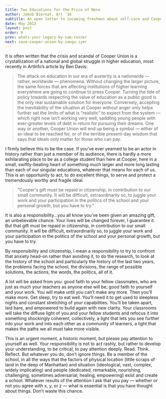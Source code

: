 ```yaml
---
title: Two Educations for the Price of None
author: Jakob Biernat, Art ‘16
subtitle: An open letter to incoming freshmen about self-care and Cooper politics from School of Art transfer student Jakob Biernat.
date: May 2013
layout: post
order: 9
prev: whats-your-legacy-by-sam-rosner
next: save-cooper-union-by-sangu-iyer
---
```

It is often written that the crisis and scandal of Cooper Union is a crystallization of a national and global struggle in higher education, most recently in ArtInfo’s article by Ben Davis:

> The attack on education in our era of austerity is a nationwide — rather, worldwide — phenomena. Without changing the larger picture, the same forces that are affecting institutions of higher learning everywhere are going to continue to press Cooper. Turning the tide of policy towards respecting the value of education as a public good is the only real sustainable solution for everyone. Conversely, accepting the inevitability of the situation at Cooper without anger only helps further set the limits of what is “realistic” to expect from the system — which right now isn’t working very well, saddling young people with ever-greater levels of debt in return for pursuing their dreams. One way or another, Cooper Union will end up being a symbol — either of an ideal to be reached for, or of the terrible present-day wisdom that says that ideals only matter for those who can pay.

I firmly believe this to be the case. If you’ve ever yearned to be an actor in history rather than just a member of its audience, there is hardly a more exhilarating place to be as a college student than here at Cooper, here in a small, swiftly-beating heart of something much larger and more long lasting than each of our singular educations, whatever that means for each of us. This is an opportunity to act, to do excellent things, to serve and protect a tremendously worthy and fragile ideal.

<blockquote class="pullquote long pull-right">"Cooper's gift must be repaid in citizenship, in contribution to our small community. It will be difficult, extraordinarily so, to juggle your work and your participation in the politics of the school and your personal growth, but you have to try."</blockquote>

It is also a responsibility...you all know you’ve been given an amazing gift, an unbelievable chance. Your lives will be changed forever, I guarantee it. But that gift must be repaid in citizenship, in contribution to our small community. It will be difficult, extraordinarily so, to juggle your work and your participation in the politics of the school and your personal growth, but you have to try.

By responsibility and citizenship, I mean a responsibility to try to confront that anxiety head-on rather than avoiding it, to do the research, to look at the history of the school and particularly the history of the last two years, the problems facing the school, the divisions, the range of possible solutions, the actions, the words, the politics, all of it.

A lot will be asked from you: good faith to your fellow classmates, who are just as much your teachers as anyone else will be; good faith to yourself and your work. You will make until you can’t make any more. Then you’ll make more. Get sleep, try to eat well. You’ll need it to get used to sleepless nights and constant stretching of your capabilities. You’ll be taken apart, laid bare, and empowered to build again with new clarity. Your classrooms will take the diffuse light of you and your fellow students and refocus it into something shockingly coherent, collectively, a light that lets you see further into your work and into each other as a community of learners, a light that makes the paths we all must take more visible.

This is an urgent moment, a historic moment, but please pay attention to yourself as well. Your responsibility is not to act rashly, but rather to develop your understanding, to be critical, to pay attention deeply. Read. Think. Reflect. But whatever you do, don’t ignore things. Be a member of the school, in all the ways that the factors of physical location (little scraps of land in the deep of Manhattan) and situation (ideological, vast, complex, widely implicating) and people (dedicated, remarkable, nourishing, challenging, sometimes adversarial, healing, empowering) exist and create a school. Whatever results of the attention I ask that you pay — whether or not you agree with x, y, or z — what is essential is that you have thought about things. Don’t waste this chance.
